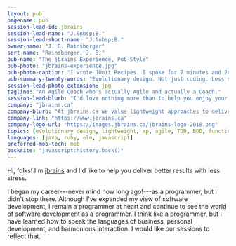 ```yaml
---
layout: pub
pagename: pub
session-lead-id: jbrains
session-lead-name: "J.&nbsp;B."
session-lead-short-name: "J.&nbsp;B."
owner-name: "J. B. Rainsberger"
sort-name: "Rainsberger, J. B."
pub-name: "The jbrains Experience, Pub-Style"
pub-photo: "jbrains-experience.jpg"
pub-photo-caption: "I wrote JUnit Recipes. I spoke for 7 minutes and 26 seconds. Writing code is just the beginning."
pub-summary-twenty-words: "Evolutionary design. Not just coding. Less stress."
session-lead-photo-extension: jpg
tagline: "An Agile Coach who's actually Agile and actually a Coach."
session-lead-blurb: "I'd love nothing more than to help you enjoy your work more, feel more satisfaction from it, and show the world just how great you can be... on your terms."
company: "jbrains.ca"
company-blurb: "At jbrains.ca we value lightweight approaches to delivering software. What's the least we can do to deliver great results? And which results do we truly care about, anyway? We aim for a truly lightweight approach: to do what we need while relentlessly figuring out what we don't need and supporting each other to have the courage not to do those things."
company-link: "https://www.jbrains.ca"
company-logo-url: "https://images.jbrains.ca/jbrains-logo-2018.png"
topics: [evolutionary design, lightweight, xp, agile, TDD, BDD, functional programming, modular design]
languages: [java, ruby, elm, javascript]
preferred-mob-tech: mob
backsite: "javascript:history.back()"
---
```

Hi, folks! I'm [jbrains](https://www.twitter.com/jbrains) and I'd like to help you deliver better results with less stress.

I began my career---never mind how long ago!---as a programmer, but I didn't stop there. Although I've expanded my view of software development, I remain a programmer at heart and continue to see the world of software development as a programmer. I think like a programmer, but I have learned how to speak the languages of business, personal development, and harmonious interaction. I would like our sessions to reflect that.



